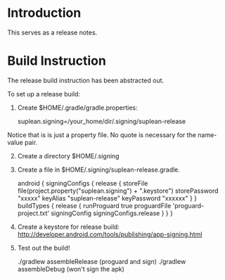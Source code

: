 # Introduction
This serves as a release notes.

# Build Instruction
The release build instruction has been abstracted out.

To set up a release build:

1. Create $HOME/.gradle/gradle.properties:
	
	suplean.signing=/your_home/dir/.signing/suplean-release

Notice that is is just a property file.  No quote is necessary for the name-value pair.

2. Create a directory $HOME/.signing

3. Create a file in $HOME/.signing/suplean-release.gradle.

    android {
        signingConfigs {
            release {
                storeFile file(project.property("suplean.signing") + ".keystore")
                storePassword "xxxxx"
                keyAlias "suplean-release"
                keyPassword "xxxxxx"
            }
        }
  		buildTypes {
    			release {
      				runProguard true
      				proguardFile 'proguard-project.txt'
      				signingConfig signingConfigs.release
    			}
  		}
	}

4. Create a keystore for release build: http://developer.android.com/tools/publishing/app-signing.html

5. Test out the build!

	./gradlew assembleRelease (proguard and sign)
	./gradlew assembleDebug (won't sign the apk)

